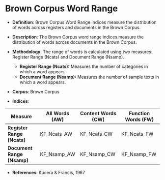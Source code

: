 # Brown Corpus Word Range

- **Definition**: Brown Corpus Word Range indices measure the distribution of words across registers and documents in the Brown Corpus.

- **Description**: The Brown Corpus word range indices measure the distribution of words across documents in the Brown Corpus.
- **Methodology**: The range of words is calculated using two measures: Register Range (Ncats) and Document Range (Nsamp).
  - **Register Range (Ncats):** Measures the number of categories in which a word appears.
  - **Document Range (Nsamp):** Measures the number of sample texts in which a word appears.
- **Corpus**: Brown Corpus
- **Indices**:

| Measure             | All Words (AW)    | Content Words (CW)  | Function Words (FW)  |
|--------------------|-----------------|--------------------|--------------------|
| **Register Range (Ncats)** | KF_Ncats_AW  | KF_Ncats_CW  | KF_Ncats_FW  |
| **Document Range (Nsamp)** | KF_Nsamp_AW  | KF_Nsamp_CW  | KF_Nsamp_FW  |

- **References**: Kucera & Francis, 1967
